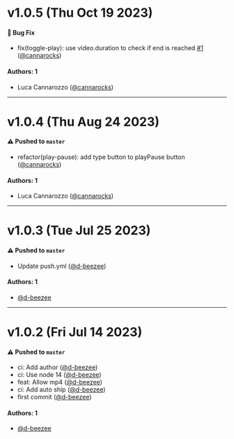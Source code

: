 # v1.0.5 (Thu Oct 19 2023)

#### 🐛 Bug Fix

- fix(toggle-play): use video.duration to check if end is reached [#1](https://github.com/AppQuality/stream-player/pull/1) ([@cannarocks](https://github.com/cannarocks))

#### Authors: 1

- Luca Cannarozzo ([@cannarocks](https://github.com/cannarocks))

---

# v1.0.4 (Thu Aug 24 2023)

#### ⚠️ Pushed to `master`

- refactor(play-pause): add type button to playPause button ([@cannarocks](https://github.com/cannarocks))

#### Authors: 1

- Luca Cannarozzo ([@cannarocks](https://github.com/cannarocks))

---

# v1.0.3 (Tue Jul 25 2023)

#### ⚠️ Pushed to `master`

- Update push.yml ([@d-beezee](https://github.com/d-beezee))

#### Authors: 1

- [@d-beezee](https://github.com/d-beezee)

---

# v1.0.2 (Fri Jul 14 2023)

#### ⚠️ Pushed to `master`

- ci: Add author ([@d-beezee](https://github.com/d-beezee))
- ci: Use node 14 ([@d-beezee](https://github.com/d-beezee))
- feat: Allow mp4 ([@d-beezee](https://github.com/d-beezee))
- ci: Add auto ship ([@d-beezee](https://github.com/d-beezee))
- first commit ([@d-beezee](https://github.com/d-beezee))

#### Authors: 1

- [@d-beezee](https://github.com/d-beezee)

